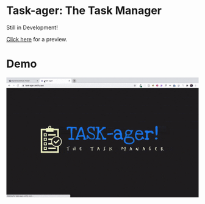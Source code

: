 # Task-ager: The Task Manager

Still in Development!

[Click here](https://task-ager.netlify.app/) for a preview. 

# Demo
![Demo](./demo.gif)
